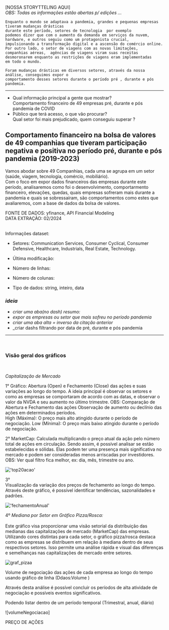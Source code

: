 [NOSSA STORYTTELING AQUI]  
_OBS: Todas as informações estão abertas p/ edições ..._
  

    Enquanto o mundo se adaptava a pandemia, grandes e pequenas empresas tiveram mudanças drásticas  
    durante este período, setores de tecnologia  por exemplo  
    podemos dizer que com o aumento da demanda em serviços da nuvem, hardware, e outros seguiu como um protagonista crucial,
    impulsionando a transformação digital e a ascensão do comércio online. Por outro lado, o setor de viagens com as novas limitações,
    companhias aéreas,  agências de viagens viram suas receitas desmoronarem enquanto as restrições de viagens eram implementadas
    em todo o mundo.  

    Foram mudanças drásticas em diversos setores, através da nossa análise, conseguimos expor o 
    comportamento desses setores durante o período pré , durante e pós pandemia. 
---

- Qual informação principal a gente que mostrar? <br> 
Comportamento financeiro de 49 empresas pré, durante e pós pandemia de COVID <br>
- Público que terá acesso, o que vão procurar? <br> 
Qual setor foi mais prejudicado, quem conseguiu superar ? <br>
  
  
## Comportamento financeiro na bolsa de valores de 49 companhias que tiveram participação negativa e positiva no período pré, durante e pós pandemia (2019-2023)  


Vamos abodar sobre 49 Companhias, cada uma se agrupa em um setor (saúde, viagem, tecnologia, comércio, mobiliário). <br>
Com o foco em expor dados financeiros das empresas durante este período, analisaremos como foi o desenvolvimento, comportarmento financeiro, elevações, quedas, quais empresas sofreram mais durante a pandemia e quais se sobressaíram, são comportamentos como estes que avaliaremos, com a base de dados da bolsa de valores.  <br>
  
FONTE DE DADOS: yfinance, API Financial Modeling  <br> 
DATA EXTRAÇÃO: 02/2024  <br>
<br>

Informações dataset:  <br>  
- Setores: Communication Services, Consumer Cyclical, Consumer Defensive, Healthcare, Industrials, Real Estate, Technology. <br>
- Última modificação:  <br>
- Número de linhas:  <br>
  
- Número de colunas:  <br>
  
- Tipo de dados: string, inteiro, data  <br>
  
### *ideia*
  - _criar uma aba(no dash) resumo:_ <br>
  - _expor as empresas ou setor que mais sofreu no periodo pandemia_ <br>
  - _criar uma aba alta = inverso da citação anterior_ <br>
  - _criar dashs filtrando por data de pré, durante e pós pandemia
--- 
<br> 
  
### Visão geral dos gráficos 
<br> 
  
  
*Capitalização de Mercado*  
  
1° Gráfico: Abertura (Open) e Fechamento (Close) das ações e suas variações ao longo do tempo. A ideia principal é observar os setores e como as empresas se comportaram de acordo com as datas, e observar o valor da NVDA e seu aumento no último trimestre. 
OBS: Comparação de Abertura e Fechamento das ações 
Observação de aumento ou declínio das ações em determinados períodos.  
High (Máxima): O preço mais alto atingido durante o período de negociação. 
Low (Mínima): O preço mais baixo atingido durante o período de negociação. 
 
2° MarketCap: Calculada multiplicando o preço atual da ação pelo número total de ações em circulação.  Sendo assim, é possível analisar se estão estabelecidas e sólidas. Elas podem ter uma presença mais significativa no mercado e podem ser consideradas menos arriscadas por investidores.  OBS: Ver qual filtro fica melhor, ex: dia, mês, trimestre ou ano. 
  
!['top20acao']() 
  
3°   
Visualização da variação dos preços de fechamento ao longo do tempo.  
Através deste gráfico, é possível identificar tendências, sazonalidades e padrões. 
  
!['fechamentoAnual']()  
  
  
4º
*Mediana por Setor em Gráfico Pizza/Rosca:* <br>
<br>
Este gráfico visa proporcionar uma visão setorial da distribuição das medianas das capitalizações de mercado (MarketCap) das empresas. Utilizando cores distintas para cada setor, o gráfico pizza/rosca destaca como as empresas se distribuem em relação à mediana dentro de seus respectivos setores. Isso permite uma análise rápida e visual das diferenças e semelhanças nas capitalizações de mercado entre setores.

 ![graf_pizaa]()
  
  
  
Volume de negociação das ações de cada empresa ao longo do tempo usando gráfico de linha (Ddaos:Volume )  
  
  
  
  
  
Através desta análise é possível concluir os períodos de alta atividade de negociação e possíveis eventos significativos.  
  
Podendo listar dentro de um período temporal (Trimestral, anual, diário)  
  
  
  
![volumeNegociacao]  
  
  
  
  
  
  
  
  
  
PREÇO DE AÇÕES  
